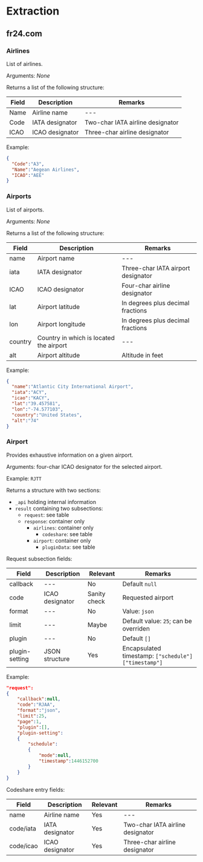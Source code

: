 # Extraction

## fr24.com

### Airlines

List of airlines.

Arguments: *None*

Returns a list of the following structure:

|Field|Description|Remarks
|---|---|---|
|Name|Airline name|---|
|Code|IATA designator|Two-char IATA airline designator|
|ICAO|ICAO designator|Three-char airline designator|

Example:
```JSON
{
  "Code":"A3",
  "Name":"Aegean Airlines",
  "ICAO":"AEE"
}
```

### Airports

List of airports.

Arguments: *None*

Returns a list of the following structure:

|Field|Description|Remarks
|---|---|---|
|name|Airport name|---|
|iata|IATA designator|Three-char IATA airport designator|
|ICAO|ICAO designator|Four-char airline designator|
|lat|Airport latitude|In degrees plus decimal fractions|
|lon|Airport longitude|In degrees plus decimal fractions|
|country|Country in which is located the airport|---|
|alt|Airport altitude|Altitude in feet|

Example:
```JSON
{
  "name":"Atlantic City International Airport",
  "iata":"ACY",
  "icao":"KACY",
  "lat":"39.457581",
  "lon":"-74.577103",
  "country":"United States",
  "alt":"74"
}
```

### Airport

Provides exhaustive information on a given airport.

Arguments: four-char ICAO designator for the selected airport.

Example: `RJTT`

Returns a structure with two sections:
* `_api` holding internal information
* `result` containing two subsections:
  * `request`: see table
  * `response`: container only
    * `airlines`: container only
      * `codeshare`: see table
    * `airport`: container only
      * `pluginData`: see table

Request subsection fields:

Field|Description|Relevant|Remarks
---|---|---|---
callback|---|No|Default `null`
code|ICAO designator|Sanity check|Requested airport
format|---|No|Value: `json`
limit|---|Maybe|Default value: `25`; can be overriden
plugin|---|No|Default `[]`
plugin-setting|JSON structure|Yes|Encapsulated timestamp: ```["schedule"]["timestamp"]```

Example:
```JSON
"request":
{
	"callback":null,
	"code":"RJAA",
	"format":"json",
	"limit":25,
	"page":1,
	"plugin":[],
	"plugin-setting":
	{
		"schedule":
		{
			"mode":null,
			"timestamp":1446152700
		}
	}
}
```

Codeshare entry fields:

Field|Description|Relevant|Remarks
---|---|---|---
name|Airline name|Yes|---
code/iata|IATA designator|Yes|Two-char IATA airline designator
code/icao|ICAO designator|Yes|Three-char airline designator
